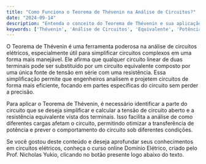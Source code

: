 ```yaml
---
title: "Como Funciona o Teorema de Thévenin na Análise de Circuitos?"
date: "2024-09-14"
description: "Entenda o conceito do Teorema de Thévenin e sua aplicação na análise básica de circuitos elétricos."
keywords: ['Thévenin', 'Análise de Circuitos', 'Equivalente', 'Potência', 'Transferência']
---
```


O Teorema de Thévenin é uma ferramenta poderosa na análise de circuitos elétricos, especialmente útil para simplificar circuitos complexos em uma forma mais manejável. Ele afirma que qualquer circuito linear de duas terminais pode ser substituído por um circuito equivalente composto por uma única fonte de tensão em série com uma resistência. Essa simplificação permite que engenheiros analisem e projetem circuitos de forma mais eficiente, focando em partes específicas do circuito sem perder a precisão.

Para aplicar o Teorema de Thévenin, é necessário identificar a parte do circuito que se deseja simplificar e calcular a tensão de circuito aberto e a resistência equivalente vista dos terminais. Isso facilita a análise de como diferentes cargas afetam o circuito, permitindo otimizar a transferência de potência e prever o comportamento do circuito sob diferentes condições.

Se você gostou deste conteúdo e deseja aprofundar seus conhecimentos em circuitos elétricos, conheça o curso online Domínio Elétrico, criado pelo Prof. Nicholas Yukio, clicando no botão presente logo abaixo do texto.